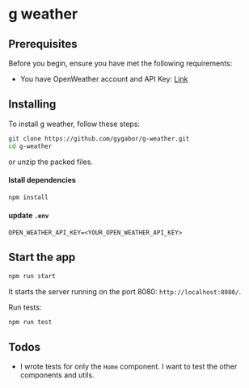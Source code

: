 # g weather

## Prerequisites

Before you begin, ensure you have met the following requirements:

- You have OpenWeather account and API Key: [Link](https://openweathermap.org/api)

## Installing

To install g weather, follow these steps:

```bash
git clone https://github.com/gygabor/g-weather.git
cd g-weather
```

or unzip the packed files.

#### Istall dependencies

```bash
npm install
```

#### update `.env`

```
OPEN_WEATHER_API_KEY=<YOUR_OPEN_WEATHER_API_KEY>
```

## Start the app

```bash
npm run start
```

It starts the server running on the port 8080: `http://localhost:8080/`.

Run tests:

```bash
npm run test
```

## Todos

- I wrote tests for only the `Home` component. I want to test the other components and utils.
